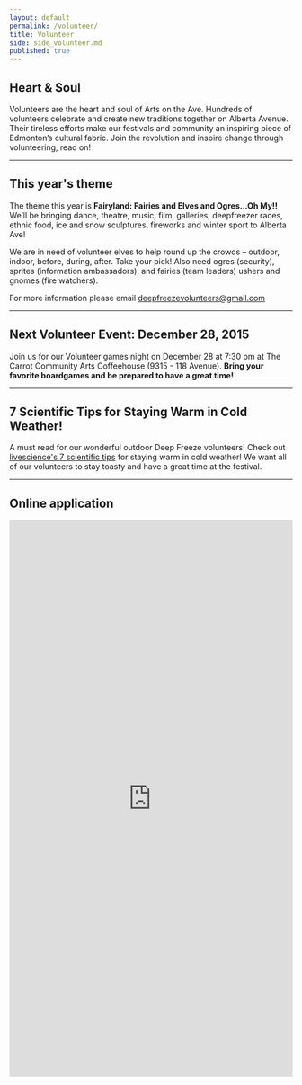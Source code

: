 ```yaml
---
layout: default
permalink: /volunteer/
title: Volunteer
side: side_volunteer.md
published: true
---
```





## Heart & Soul

Volunteers are the heart and soul of Arts on the Ave. Hundreds of volunteers celebrate and create new traditions together on Alberta Avenue. Their tireless efforts make our festivals and community an inspiring piece of Edmonton’s cultural fabric. Join the revolution and inspire change through volunteering, read on!

<hr>

## This year's theme

The theme this year is **Fairyland: Fairies and Elves and Ogres...Oh My!!** We’ll be bringing dance, theatre, music, film, galleries, deepfreezer races, ethnic food, ice and snow sculptures, fireworks and winter sport to Alberta Ave!

We are in need of volunteer elves to help round up the crowds – outdoor, indoor, before, during, after. Take your pick! Also need ogres (security), sprites (information ambassadors), and fairies (team leaders) ushers and gnomes (fire watchers).

For more information please email <deepfreezevolunteers@gmail.com>

<hr>

## Next Volunteer Event: December 28, 2015

Join us for our Volunteer games night on December 28 at 7:30 pm at The Carrot Community Arts Coffeehouse (9315 - 118 Avenue). **Bring your favorite boardgames and be prepared to have a great time!**

<hr>

## 7 Scientific Tips for Staying Warm in Cold Weather!

A must read for our wonderful outdoor Deep Freeze volunteers! Check out [livescience's 7 scientific tips](http://www.livescience.com/49050-staying-warm-scientific-tips.html) for staying warm in cold weather! We want all of our volunteers to stay toasty and have a great time at the festival.  

<hr>

## Online application

<iframe width="100%" height="991" frameborder="0" marginheight="0" marginwidth="0" src="https://docs.google.com/forms/d/1pxWU3HT3tOHwqBLgx8C99XQnOlmgUyuPN2aIz7IbW6Y/viewform?embedded=true"></iframe>
